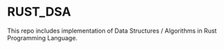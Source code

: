 # RUST_DSA
This repo includes implementation of Data Structures / Algorithms in Rust Programming Language.
